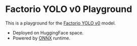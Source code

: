 # Factorio YOLO v0 Playground

This is a playground for the [Factorio YOLO v0](../../models/factorio-yolo-v0/README.md) model.

- Deployed on HuggingFace space.
- Powered by [ONNX](https://onnx.ai/) runtime.
